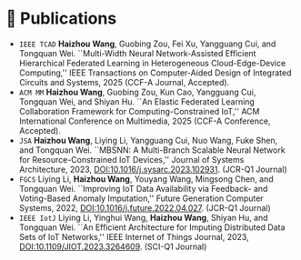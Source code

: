 # 📝 Publications
- `IEEE TCAD` **Haizhou Wang**, Guobing Zou, Fei Xu, Yangguang Cui, and Tongquan Wei. ``Multi-Width Neural Network-Assisted Efficient Hierarchical Federated Learning in Heterogeneous Cloud-Edge-Device Computing,'' IEEE Transactions on Computer-Aided Design of Integrated Circuits and Systems, 2025 (CCF-A Journal, Accepted).
- `ACM MM` **Haizhou Wang**, Guobing Zou, Kun Cao, Yangguang Cui, Tongquan Wei, and Shiyan Hu. ``An Elastic Federated Learning Collaboration Framework for Computing-Constrained IoT,'' ACM International Conference on Multimedia, 2025 (CCF-A Conference, Accepted).
- `JSA` **Haizhou Wang**, Liying Li, Yangguang Cui, Nuo Wang, Fuke Shen, and Tongquan Wei. ``MBSNN: A Multi-Branch Scalable Neural Network for Resource-Constrained IoT Devices,'' Journal of Systems Architecture, 2023, [DOI:10.1016/j.sysarc.2023.102931](https://doi.org/10.1016/j.sysarc.2023.102931). (JCR-Q1 Journal)
- `FGCS` Liying Li, **Haizhou Wang**, Youyang Wang, Mingsong Chen, and Tongquan Wei. ``Improving IoT Data Availability via Feedback- and Voting-Based Anomaly Imputation,'' Future Generation Computer Systems, 2022, [DOI:10.1016/j.future.2022.04.027](https://doi.org/10.1016/j.future.2022.04.027). (JCR-Q1 Journal)
- `IEEE IotJ` Liying Li, Yinghui Wang, **Haizhou Wang**, Shiyan Hu, and Tongquan Wei. ``An Efficient Architecture for Imputing Distributed Data Sets of IoT Networks,'' IEEE Internet of Things Journal, 2023, [DOI:10.1109/JIOT.2023.3264609](https://doi.org/10.1109/JIOT.2023.3264609). (SCI-Q1 Journal)
